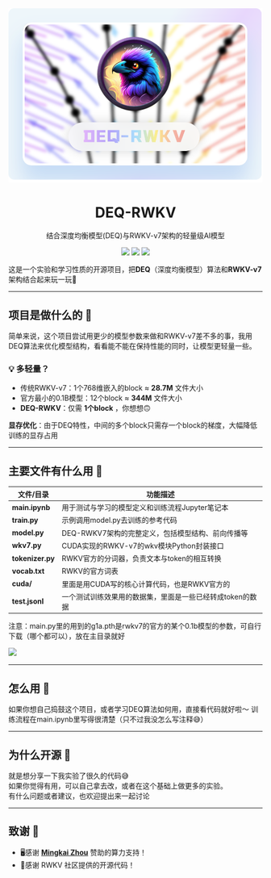 <div align="center">
<img src="logo.png" alt="DEQ-RWKV的LOGO" />

  # DEQ-RWKV
  
  <p>结合深度均衡模型(DEQ)与RWKV-v7架构的轻量级AI模型</p>
  
  <div>
    <img src="https://img.shields.io/badge/PyTorch-EE4C2C?style=for-the-badge&logo=pytorch&logoColor=white" />
    <img src="https://img.shields.io/badge/CUDA-76B900?style=for-the-badge&logo=nvidia&logoColor=white" />
    <img src="https://img.shields.io/badge/OpenSource-%E2%9D%A4%EF%B8%8F-green?style=for-the-badge" />
  </div>
</div>

这是一个实验和学习性质的开源项目，把**DEQ**（深度均衡模型）算法和**RWKV-v7**架构结合起来玩一玩🤗

---

## 项目是做什么的 🤔

简单来说，这个项目尝试用更少的模型参数来做和RWKV-v7差不多的事，我用DEQ算法来优化模型结构，看看能不能在保持性能的同时，让模型更轻量一些。

<div class="highlight-box">
  <h3>💡 多轻量？</h3>
  <ul>
    <li>传统RWKV-v7：1个768维嵌入的block ≈ <strong>28.7M</strong> 文件大小</li>
    <li>官方最小的0.1B模型：12个block ≈ <strong>344M</strong> 文件大小</li>
    <li><strong>DEQ-RWKV</strong>：仅需 <strong>1个block</strong> ，你想想🙃</li>
  </ul>
</div>

**显存优化**：由于DEQ特性，中间的多个block只需存一个block的梯度，大幅降低训练的显存占用

---

## 主要文件有什么用 📁

| 文件/目录        | 功能描述                                            |
|-----------------|--------------------------------------------------|
| **main.ipynb**  | 用于测试与学习的模型定义和训练流程Jupyter笔记本               |
| **train.py**     | 示例调用model.py去训练的参考代码 |
| **model.py**     | DEQ-RWKV7架构的完整定义，包括模型结构、前向传播等 |
| **wkv7.py**     | CUDA实现的RWKV-v7的wkv模块Python封装接口             |
| **tokenizer.py**| RWKV官方的分词器，负责文本与token的相互转换           |
| **vocab.txt**   | RWKV的官方词表                          |
| **cuda/**       | 里面是用CUDA写的核心计算代码，也是RWKV官方的         |
| **test.jsonl**  | 一个测试训练效果用的数据集，里面是一些已经转成token的数据 |


注意：main.py里的用到的g1a.pth是rwkv7的官方的某个0.1b模型的参数，可自行下载（哪个都可以），放在主目录就好

<a href="https://huggingface.co/BlinkDL/rwkv7-g1/tree/main" target="_blank">
  <img src="https://img.shields.io/badge/Hugging%20Face-%F0%9F%A4%97-blue?style=for-the-badge" />
</a>

---

## 怎么用 🚀

如果你想自己捣鼓这个项目，或者学习DEQ算法如何用，直接看代码就好啦～ 训练流程在main.ipynb里写得很清楚（只不过我没怎么写注释😅）

---

## 为什么开源 🌟

就是想分享一下我实验了很久的代码😅  
如果你觉得有用，可以自己拿去改，或者在这个基础上做更多的实验。   
有什么问题或者建议，也欢迎提出来一起讨论   

---

## 致谢 🙏

- 🖥️感谢 **[Mingkai Zhou](https://github.com/sg-first)** 赞助的算力支持！
- 🙌感谢 RWKV 社区提供的开源代码！
